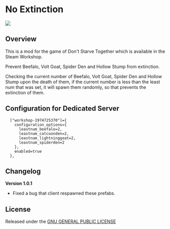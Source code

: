 # No Extinction

![](https://steamuserimages-a.akamaihd.net/ugc/785250230723691302/007F774520CA0DDDF9C76D961BCEFF3E27AB5D85/)

## Overview

This is a mod for the game of Don't Starve Together which is available in the Steam Workshop. 

Prevent Beefalo, Volt Goat, Spider Den and Hollow Stump from extinction.

Checking the current number of Beefalo, Volt Goat, Spider Den and Hollow Stump upon the death of them, if the current number is less than the least num that was set, it will spawn them randomly, so that prevents the extinction of them. 

## Configuration for Dedicated Server

```
  ["workshop-1974725370"]={
    configuration_options={
      leastnum_beefalo=2,
      leastnum_catcoonden=2,
      leastnum_lightninggoat=2,
      leastnum_spiderden=2 
    },
    enabled=true 
  },
```

## Changelog

**Version 1.0.1**

- Fixed a bug that client respawned these prefabs.

## License

Released under the [GNU GENERAL PUBLIC LICENSE](https://www.gnu.org/licenses/gpl-3.0.en.html)